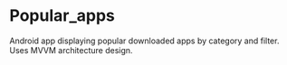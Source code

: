 # Popular_apps

Android app displaying popular downloaded apps by category and filter. Uses MVVM architecture design. 

